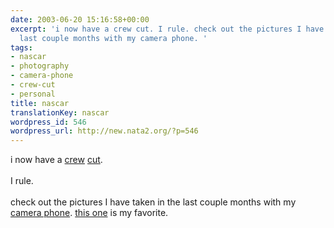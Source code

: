 ```yaml
---
date: 2003-06-20 15:16:58+00:00
excerpt: 'i now have a crew cut. I rule. check out the pictures I have taken in the
  last couple months with my camera phone. '
tags:
- nascar
- photography
- camera-phone
- crew-cut
- personal
title: nascar
translationKey: nascar
wordpress_id: 546
wordpress_url: http://new.nata2.org/?p=546
---
```


i now have a <a href="https://web.archive.org/web/20030814003134/http://www.nata2.info//pictures/harper/me/725857283_0.jpg">crew</a> <a href="https://web.archive.org/web/20030814003134/http://www.nata2.info//pictures/harper/me/725870339_330.jpg">cut</a>. <br/><br/>I rule. <br/><br/>check out the pictures I have taken in the last couple months with my <a href="https://web.archive.org/web/20030814003134/http://www.nata2.info//?path=pictures%2Fmisc%2Fphone_camera">camera phone</a>. <a href="https://web.archive.org/web/20030814003134/http://www.nata2.info//?path=pictures%2Fmisc%2Fphone_camera&amp;img=227342850.jpg">this one</a> is my favorite.